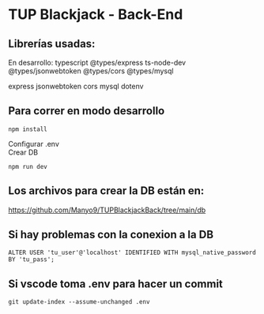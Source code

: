 # TUP Blackjack - Back-End

## Librerías usadas:
En desarrollo: typescript @types/express ts-node-dev @types/jsonwebtoken @types/cors @types/mysql

express jsonwebtoken cors mysql dotenv

## Para correr en modo desarrollo
`npm install`

Configurar .env  
Crear DB
  
`npm run dev`

## Los archivos para crear la DB están en:
https://github.com/Manyo9/TUPBlackjackBack/tree/main/db

## Si hay problemas con la conexion a la DB
`ALTER USER 'tu_user'@'localhost' IDENTIFIED WITH mysql_native_password BY 'tu_pass';`

## Si vscode toma .env para hacer un commit
`git update-index --assume-unchanged .env`

